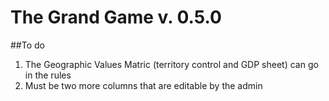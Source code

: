 The Grand Game v. 0.5.0
==============

##To do
 1. The Geographic Values Matric (territory control and GDP sheet) can go in the rules
 2. Must be two more columns that are editable by the admin
